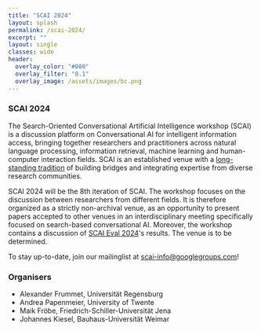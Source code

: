 ```yaml
---
title: "SCAI 2024"
layout: splash
permalink: /scai-2024/
excerpt: ""
layout: single
classes: wide
header:
  overlay_color: "#000"
  overlay_filter: "0.1"
  overlay_image: /assets/images/bc.png
---
```


### SCAI 2024

The Search-Oriented Conversational Artificial Intelligence workshop (SCAI) is a discussion platform on Conversational AI for intelligent information access, bringing together researchers and practitioners across natural language processing, information retrieval, machine learning and human-computer interaction fields. SCAI is an established venue with a <a href="/events/">long-standing tradition</a> of building bridges and integrating expertise from diverse research communities.

SCAI 2024 will be the 8th iteration of SCAI. The workshop focuses on the discussion between researchers from different fields. It is therefore organized as a strictly non-archival venue, as an opportunity to present papers accepted to other venues in an interdisciplinary meeting specifically focused on search-based conversational AI. Moreover, the workshop contains a discussion of <a href="/scai-eval-2024">SCAI Eval 2024</a>'s results. The venue is to be determined.

To stay up-to-date, join our mailinglist at [scai-info@googlegroups.com](https://groups.google.com/g/scai-info)!

### Organisers

* Alexander Frummet, Universität Regensburg
* Andrea Papenmeier, University of Twente
* Maik Fröbe, Friedrich-Schiller-Universität Jena
* Johannes Kiesel, Bauhaus-Universität Weimar

